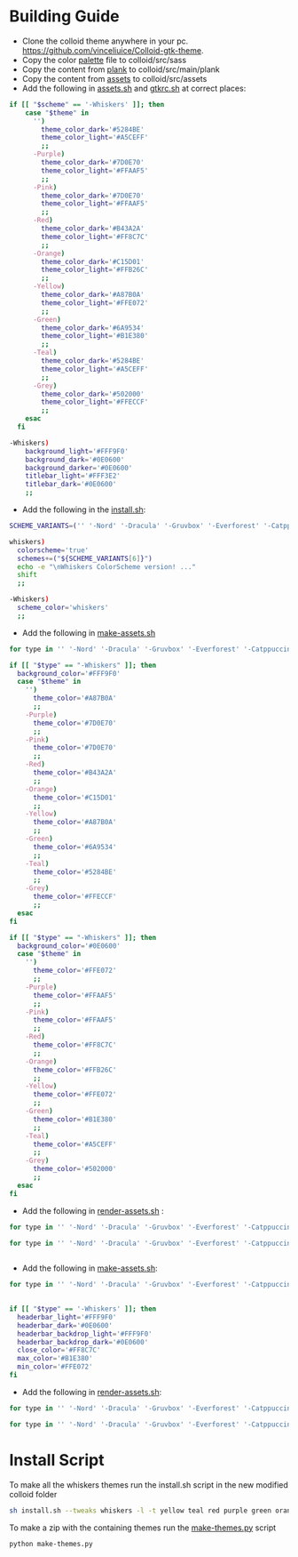 # Building Guide
- Clone the colloid theme anywhere in your pc. https://github.com/vinceliuice/Colloid-gtk-theme.
- Copy the color [palette](./whiskers-assets/_color-palette-whiskers.scss) file to colloid/src/sass
- Copy the content from [plank](./plank/) to colloid/src/main/plank
- Copy the content from [assets](./assets/) to colloid/src/assets
- Add the following in [assets.sh](../colloid/assets.sh) and [gtkrc.sh](../colloid/gtkrc.sh) at correct places:
```bash
if [[ "$scheme" == '-Whiskers' ]]; then
    case "$theme" in
      '')
        theme_color_dark='#5284BE'
        theme_color_light='#A5CEFF'
        ;;
      -Purple)
        theme_color_dark='#7D0E70'
        theme_color_light='#FFAAF5'
        ;;
      -Pink)
        theme_color_dark='#7D0E70'
        theme_color_light='#FFAAF5'     
        ;;
      -Red)
        theme_color_dark='#B43A2A'
        theme_color_light='#FF8C7C'
        ;;
      -Orange)
        theme_color_dark='#C15D01'
        theme_color_light='#FFB26C'
        ;;
      -Yellow)
        theme_color_dark='#A87B0A'
        theme_color_light='#FFE072'
        ;;
      -Green)
        theme_color_dark='#6A9534'
        theme_color_light='#B1E380'
        ;;
      -Teal)
        theme_color_dark='#5284BE'
        theme_color_light='#A5CEFF'
        ;;
      -Grey)
        theme_color_dark='#502000'
        theme_color_light='#FFECCF'
        ;;
    esac
  fi
```
```bash
-Whiskers)
    background_light='#FFF9F0'
    background_dark='#0E0600'
    background_darker='#0E0600'
    titlebar_light='#FFF3E2'
    titlebar_dark='#0E0600'
    ;;
```

- Add the following in the [install.sh](../colloid/install.sh):
```bash
SCHEME_VARIANTS=('' '-Nord' '-Dracula' '-Gruvbox' '-Everforest' '-Catppuccin', '-Whiskers')
``` 
```bash
whiskers)
  colorscheme='true'
  schemes+=("${SCHEME_VARIANTS[6]}")
  echo -e "\nWhiskers ColorScheme version! ..."
  shift
  ;;
```
```bash
-Whiskers)
  scheme_color='whiskers'
  ;;
```

- Add the following in [make-assets.sh](../colloid/src/assets/gtk-2.0/)
```bash
for type in '' '-Nord' '-Dracula' '-Gruvbox' '-Everforest' '-Catppuccin' '-Whiskers'; do
```
```bash
if [[ "$type" == "-Whiskers" ]]; then
  background_color='#FFF9F0'
  case "$theme" in 
    '')
      theme_color='#A87B0A'
      ;;
    -Purple)
      theme_color='#7D0E70'
      ;;
    -Pink)
      theme_color='#7D0E70'
      ;;
    -Red)
      theme_color='#B43A2A'
      ;;
    -Orange)
      theme_color='#C15D01'
      ;;
    -Yellow)
      theme_color='#A87B0A'
      ;;
    -Green)
      theme_color='#6A9534'
      ;;
    -Teal)
      theme_color='#5284BE'
      ;;
    -Grey)
      theme_color='#FFECCF'
      ;;
  esac
fi
```
```bash
if [[ "$type" == "-Whiskers" ]]; then
  background_color='#0E0600'
  case "$theme" in 
    '')
      theme_color='#FFE072'
      ;;
    -Purple)
      theme_color='#FFAAF5'
      ;;
    -Pink)
      theme_color='#FFAAF5'
      ;;
    -Red)
      theme_color='#FF8C7C'
      ;;
    -Orange)
      theme_color='#FFB26C'
      ;;
    -Yellow)
      theme_color='#FFE072'
      ;;
    -Green)
      theme_color='#B1E380'
      ;;
    -Teal)
      theme_color='#A5CEFF'
      ;;
    -Grey)
      theme_color='#502000'
      ;;
  esac
fi
```

- Add the following in [render-assets.sh](../colloid/src/assets/gtk-2.0/) :
```bash
for type in '' '-Nord' '-Dracula' '-Gruvbox' '-Everforest' '-Catppuccin' '-Whiskers'; do
```

```bash
for type in '' '-Nord' '-Dracula' '-Gruvbox' '-Everforest' '-Catppuccin' '-Whiskers'; do
    
```

- Add the following in [make-assets.sh](../colloid/src/assets/xfwm4/make-assets.sh): 
```bash
for type in '' '-Nord' '-Dracula' '-Gruvbox' '-Everforest' '-Catppuccin', '-Whiskers'; do
  
```
```bash
if [[ "$type" == '-Whiskers' ]]; then
  headerbar_light='#FFF9F0'
  headerbar_dark='#0E0600'
  headerbar_backdrop_light='#FFF9F0'
  headerbar_backdrop_dark='#0E0600'
  close_color='#FF8C7C'
  max_color='#B1E380'
  min_color='#FFE072'
fi
```

- Add the following in [render-assets.sh](../colloid/src/assets/xfwm4/render-assets.sh): 
```bash
for type in '' '-Nord' '-Dracula' '-Gruvbox' '-Everforest' '-Catppuccin' '-Whiskers'; do
```
```bash
for type in '' '-Nord' '-Dracula' '-Gruvbox' '-Everforest' '-Catppuccin' '-Whiskers'; do
```



# Install Script
To make all the whiskers themes run the install.sh script in the new modified colloid folder
```bash
sh install.sh --tweaks whiskers -l -t yellow teal red purple green orange --dest /tmp/whiskers-gtk-builder;
```

To make a zip with the containing themes run the [make-themes.py](./make-themes.py) script
```bash
python make-themes.py
```